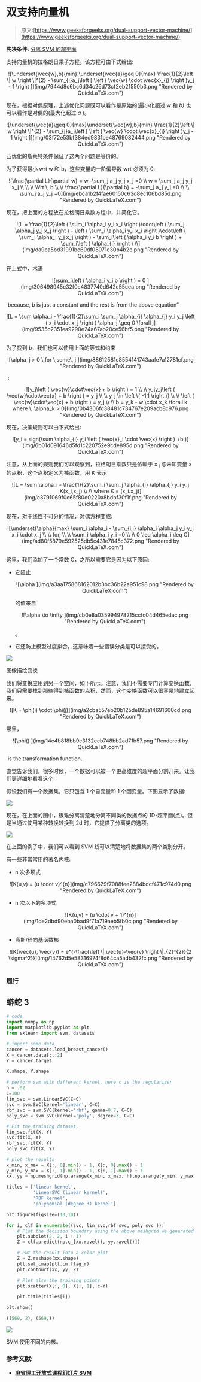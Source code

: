# 双支持向量机

> 原文:[https://www.geeksforgeeks.org/dual-support-vector-machine/](https://www.geeksforgeeks.org/dual-support-vector-machine/)

**先决条件:** [分离 SVM 的超平面](https://www.geeksforgeeks.org/separating-hyperplanes-in-svm/)

支持向量机的拉格朗日乘子方程。该方程可由下式给出:

<center>![\underset{\vec{w},b}{min} \underset{\vec{a}\geq 0}{max} \frac{1}{2}\left \| w \right \|^{2} - \sum_{j}a_j\left [ \left ( \vec{w} \cdot \vec{x}_{j} \right )y_j - 1 \right ]](img/7944d8c6bc6d34c26d73cf2eb21550b3.png "Rendered by QuickLaTeX.com")</center>

现在，根据对偶原理，上述优化问题既可以看作是原始的(最小化超过 w 和 *b)* 也可以看作是对偶的(最大化超过 *a* )。

<center>![\underset{\vec{a}\geq 0}{max}\underset{\vec{w},b}{min} \frac{1}{2}\left \| w \right \|^{2} - \sum_{j}a_j\left [ \left ( \vec{w} \cdot \vec{x}_{j} \right )y_j - 1 \right ]](img/03f72e53bf384ed9831be48769082444.png "Rendered by QuickLaTeX.com")</center>

凸优化的斯莱特条件保证了这两个问题是等价的。

为了获得最小 wrt w 和 b，这些变量的一阶偏导数 wrt 必须为 0:

<center>![\frac{\partial L}{\partial w} = w -\sum_j a_j y_j x_j =0 \\ w = \sum_j a_j y_j x_j \\ \\ \\ Wrt \, b \\ \\ \frac{\partial L}{\partial b} = -\sum_j a_j y_j  =0 \\ \\ \sum_j a_j y_j  =0](img/ebca1b2f4fae60150c63d8ec106bd85d.png "Rendered by QuickLaTeX.com")</center>

现在，把上面的方程放在拉格朗日乘数方程中，并简化它。

<center>![L  =  \frac{1}{2}\left ( \sum_i \alpha_i y_i x_i \right )\cdot\left ( \sum_j \alpha_j y_j x_j \right ) - \left ( \sum_i \alpha_i y_i x_i \right )\cdot\left ( \sum_j \alpha_j y_j x_j \right ) - \sum_i\left ( \alpha_i y_i b \right ) + \sum_i\left ( \alpha_{i}  \right ) \\](img/da9ca5bd31991bc60df08071e30b4b2e.png "Rendered by QuickLaTeX.com")</center>

在上式中，术语

<center>![\sum_i\left ( \alpha_i y_i b \right )  = 0     ](img/306498945c32f0c4837740d642c55cea.png "Rendered by QuickLaTeX.com")</center>

 because, *b* is just a constant and the rest is from the above equation”

<center>![L = \sum \alpha_i - \frac{1}{2}\sum_i \sum_j \alpha_{i} \alpha_{j} y_i y_j \left ( x_i \cdot x_j \right ) \alpha_j \geq 0 \forall j](img/9535c2351ea9290e24a67ab20ce56bf5.png "Rendered by QuickLaTeX.com")</center>

为了找到 b，我们也可以使用上面的等式和约束

<center>![\alpha_j > 0 \,for \,some\, j           ](img/88612581c8554141743aafe7a12781cf.png "Rendered by QuickLaTeX.com")</center>

 :

<center>![y_j\left ( \vec{w}\cdot\vec{x} + b  \right ) = 1 \\ \\ y_jy_j\left ( \vec{w}\cdot\vec{x} + b  \right ) = y_j \\ \\ y_j \in \left \{ -1,1 \right \} \\ \\ \left ( \vec{w}\cdot\vec{x} + b  \right ) = y_j \\ \\ b = y_k - w \cdot x_k \forall k where \, \alpha_k > 0](img/0b4306fd38481c734767e209acb8c976.png "Rendered by QuickLaTeX.com")</center>

现在，决策规则可以由下式给出:

<center>![y_i = sign(\sum \alpha_{i} y_i \left ( \vec{x}_i \cdot \vec{x} \right ) +b  )](img/6b01d091646d5fd1c220752e9cde895d.png "Rendered by QuickLaTeX.com")</center>

注意，从上面的规则我们可以观察到，拉格朗日乘数只是依赖于 x <sub>i</sub> 与未知变量 x 的点积，这个点积定义为核函数，用 K 表示

<center>![L = \sum \alpha_i - \frac{1}{2}\sum_i \sum_j \alpha_{i} \alpha_{j} y_i y_j  K(x_i,x_j) \\ \\ where K = (x_i.x_j)](img/c3791069f0c65f80d0220a8bdbf30f1f.png "Rendered by QuickLaTeX.com")</center>

现在，对于线性不可分的情况，对偶方程变成:

<center>![\underset{\alpha}{max} \sum_i \alpha_i  -  \sum_{i,j} \alpha_i \alpha_j y_i y_j x_i \cdot x_j \\ \\ for, \\ \\ \sum_i \alpha_i y_i =0 \\ \\ 0 \leq \alpha_i \leq C](img/ad80f5879e592525db5c431e7845c372.png "Rendered by QuickLaTeX.com")</center>

这里，我们添加了一个常数 C，之所以需要它是因为以下原因:

*   它阻止

    <center>![\alpha        ](img/a3aa175868162012b3bc36b22a951c98.png "Rendered by QuickLaTeX.com")</center>

    的值来自

    <center>![\alpha \to \infty        ](img/cb0e8a035994978215ccfc04d465edac.png "Rendered by QuickLaTeX.com")</center>

    。
*   它还防止模型过度拟合，这意味着一些错误分类是可以接受的。

![](img/67fc51f5d43e1d165456461d24b48b61.png)

图像描绘变换

我们将变换应用到另一个空间，如下所示。注意，我们不需要专门计算变换函数，我们只需要找到那些得到核函数的点积，然而，这个变换函数可以很容易地建立起来。

<center>![K =  \phi(i) \cdot \phi(j)](img/a2cba557eb20b125de895a14691600cd.png "Rendered by QuickLaTeX.com")</center>

哪里，

<center>![\phi()    ](img/14c4b818bb9c3132ecb748bb2ad71b57.png "Rendered by QuickLaTeX.com")</center>

 is the transformation function.

直觉告诉我们，很多时候，一个数据可以被一个更高维度的超平面分割开来。让我们更详细地看看这个:

假设我们有一个数据集，它只包含 1 个自变量和 1 个因变量。下图显示了数据:

![](img/9b4b5b923e1ccaf677c7ee8f908685a0.png)

现在，在上面的图中，很难分离清楚地分离不同类的数据点的 1D-超平面(点)。但是当通过使用某种转换转换到 2d 时，它提供了分离类的选项。

![](img/0fa6b5d5db4ad9ee16910f28b21ba1a4.png)

在上面的例子中，我们可以看到 SVM 线可以清楚地将数据集的两个类别分开。

有一些非常常用的著名内核:

*   n 次多项式

<center>![K(u,v) = (u \cdot v)^{n}](img/c796629f7088fee2884bdcf471c974d0.png "Rendered by QuickLaTeX.com")</center>

*   n 次以下的多项式

<center>![K(u,v) = (u \cdot v + 1)^{n}](img/1de2dbd90eba0bad9f71a719aeb5fb0c.png "Rendered by QuickLaTeX.com")</center>

*   高斯/径向基函数核

<center>![K(\vec{u}, \vec{v}) = e^{-\frac{\left \| \vec{u}-\vec{v} \right \|_{2}^{2}}{2 \sigma^2}}](img/14762d5e58316974f8d64ca5adb432fc.png "Rendered by QuickLaTeX.com")</center>

### 履行

## 蟒蛇 3

```py
# code
import numpy as np
import matplotlib.pyplot as plt
from sklearn import svm, datasets

# import some data
cancer = datasets.load_breast_cancer()
X = cancer.data[:,:2]
Y = cancer.target

X.shape, Y.shape

# perform svm with different kernel, here c is the regularizer
h = .02
C=100
lin_svc = svm.LinearSVC(C=C)
svc = svm.SVC(kernel='linear', C=C)
rbf_svc = svm.SVC(kernel='rbf', gamma=0.7, C=C)
poly_svc = svm.SVC(kernel='poly', degree=3, C=C)

# Fit the training dataset.
lin_svc.fit(X, Y)
svc.fit(X, Y)
rbf_svc.fit(X, Y)
poly_svc.fit(X, Y)

# plot the results
x_min, x_max = X[:, 0].min() - 1, X[:, 0].max() + 1
y_min, y_max = X[:, 1].min() - 1, X[:, 1].max() + 1
xx, yy = np.meshgrid(np.arange(x_min, x_max, h),np.arange(y_min, y_max, h))

titles = ['linear kernel',
          'LinearSVC (linear kernel)',
          'RBF kernel',
          'polynomial (degree 3) kernel']

plt.figure(figsize=(10,10))

for i, clf in enumerate((svc, lin_svc,rbf_svc, poly_svc )):
    # Plot the decision boundary using the above meshgrid we generated
    plt.subplot(2, 2, i + 1)
    Z = clf.predict(np.c_[xx.ravel(), yy.ravel()])

    # Put the result into a color plot
    Z = Z.reshape(xx.shape)
    plt.set_cmap(plt.cm.flag_r)
    plt.contourf(xx, yy, Z)

    # Plot also the training points
    plt.scatter(X[:, 0], X[:, 1], c=Y)

    plt.title(titles[i])

plt.show()
```

```py
((569, 2), (569,))
```

![](img/416d95014be92217318dd9ab2f1b6566.png)

SVM 使用不同的内核。

### **参考文献:**

*   [**麻省理工开放式课程幻灯片 SVM**](http://people.csail.mit.edu/dsontag/courses/ml13/slides/lecture6.pdf)